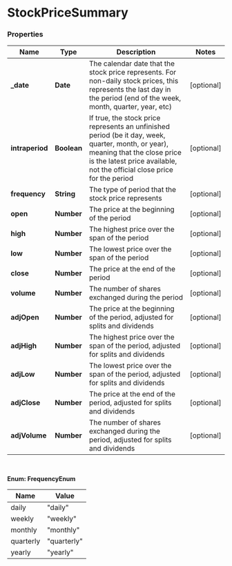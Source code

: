 # StockPriceSummary

### Properties
Name | Type | Description | Notes
------------ | ------------- | ------------- | -------------
**_date** | **Date** | The calendar date that the stock price represents. For non-daily stock prices, this represents the last day in the period (end of the week, month, quarter, year, etc) | [optional] 
**intraperiod** | **Boolean** | If true, the stock price represents an unfinished period (be it day, week, quarter, month, or year), meaning that the close price is the latest price available, not the official close price for the period | [optional] 
**frequency** | **String** | The type of period that the stock price represents | [optional] 
**open** | **Number** | The price at the beginning of the period | [optional] 
**high** | **Number** | The highest price over the span of the period | [optional] 
**low** | **Number** | The lowest price over the span of the period | [optional] 
**close** | **Number** | The price at the end of the period | [optional] 
**volume** | **Number** | The number of shares exchanged during the period | [optional] 
**adjOpen** | **Number** | The price at the beginning of the period, adjusted for splits and dividends | [optional] 
**adjHigh** | **Number** | The highest price over the span of the period, adjusted for splits and dividends | [optional] 
**adjLow** | **Number** | The lowest price over the span of the period, adjusted for splits and dividends | [optional] 
**adjClose** | **Number** | The price at the end of the period, adjusted for splits and dividends | [optional] 
**adjVolume** | **Number** | The number of shares exchanged during the period, adjusted for splits and dividends | [optional] 


<br/>

**Enum: FrequencyEnum**

Name | Value
---- | -----
daily | &quot;daily&quot;
weekly | &quot;weekly&quot;
monthly | &quot;monthly&quot;
quarterly | &quot;quarterly&quot;
yearly | &quot;yearly&quot;



